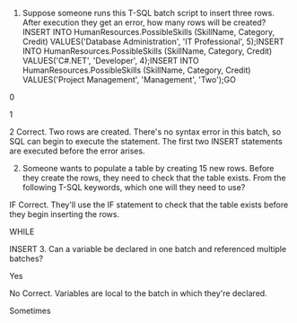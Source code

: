 1. Suppose someone runs this T-SQL batch script to insert three rows. After execution they get an error, how many rows will be created? INSERT INTO HumanResources.PossibleSkills (SkillName, Category, Credit) VALUES('Database Administration', 'IT Professional', 5);INSERT INTO HumanResources.PossibleSkills (SkillName, Category, Credit) VALUES('C#.NET', 'Developer', 4);INSERT INTO HumanResources.PossibleSkills (SkillName, Category, Credit) VALUES('Project Management', 'Management', 'Two');GO 

0

1

2
Correct. Two rows are created. There's no syntax error in this batch, so SQL can begin to execute the statement. The first two INSERT statements are executed before the error arises.

2. Someone wants to populate a table by creating 15 new rows. Before they create the rows, they need to check that the table exists. From the following T-SQL keywords, which one will they need to use? 

IF
Correct. They'll use the IF statement to check that the table exists before they begin inserting the rows.


WHILE

INSERT
3. Can a variable be declared in one batch and referenced multiple batches? 

Yes

No
Correct. Variables are local to the batch in which they're declared.


Sometimes